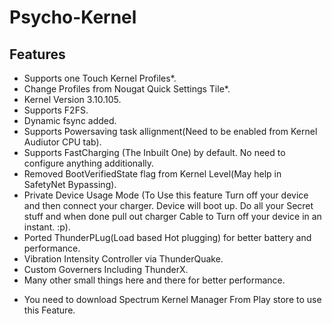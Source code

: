# Psycho-Kernel


## Features
- Supports one Touch Kernel Profiles*.
- Change Profiles from Nougat Quick Settings Tile*.
- Kernel Version 3.10.105.
- Supports F2FS.
- Dynamic fsync added.
- Supports Powersaving task allignment(Need to be enabled from Kernel Audiutor CPU tab).
- Supports FastCharging (The Inbuilt One) by default. No need to configure anything additionally.
- Removed BootVerifiedState flag from Kernel Level(May help in SafetyNet Bypassing).
- Private Device Usage Mode (To Use this feature Turn off your device and then connect your charger. Device will boot up. Do all your Secret stuff and when done pull out charger Cable to Turn off your device in an instant. :p).
- Ported ThunderPLug(Load based Hot plugging) for better battery and performance.
- Vibration Intensity Controller via ThunderQuake.
- Custom Governers Including ThunderX.
- Many other small things here and there for better performance.

* You need to download Spectrum Kernel Manager From Play store to use this Feature.